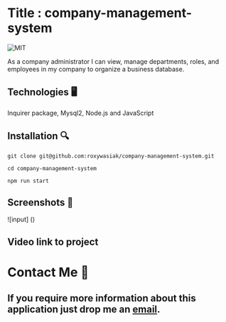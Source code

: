 # Title : company-management-system

![MIT](https://img.shields.io/badge/License-MIT-blue)

As a company administrator I can view, manage departments, roles, and employees in my company to organize a business database.

## Technologies 🖥

Inquirer package, Mysql2, Node.js and JavaScript

## Installation 🔍

```
git clone git@github.com:roxywasiak/company-management-system.git

cd company-management-system

npm run start
```

## Screenshots 📸

![input] ()

## Video link to project

# Contact Me 👋

## If you require more information about this application just drop me an [email](mailto:ruksclone@hotmail.com).
